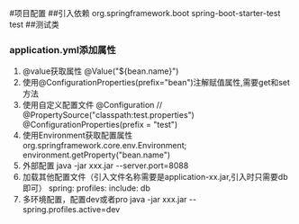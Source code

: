 #项目配置
##引入依赖
    <dependency>
        <groupId>org.springframework.boot</groupId>
        <artifactId>spring-boot-starter-test</artifactId>
        <scope>test</scope>
    </dependency>
##测试类
### application.yml添加属性
1.  @value获取属性  @Value("${bean.name}")
2.  使用@ConfigurationProperties(prefix="bean")注解赋值属性,需要get和set方法
3.  使用自定义配置文件
        @Configuration  //
        @PropertySource("classpath:test.properties")
        @ConfigurationProperties(prefix = "test")
4.  使用Environment获取配置属性 org.springframework.core.env.Environment;
        environment.getProperty("bean.name")
5.  外部配置
    java -jar xxx.jar --server.port=8088
6.  加载其他配置文件（引入文件名称需要是application-xx.jar,引入时只需要db即可）
    spring:
      profiles:
        include: db
7.  多环境配置，配置dev或者pro
    java -jar xxx.jar --spring.profiles.active=dev
    
